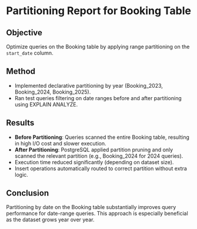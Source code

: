 # Partitioning Report for Booking Table

## Objective
Optimize queries on the Booking table by applying range partitioning on the `start_date` column.

## Method
- Implemented declarative partitioning by year (Booking_2023, Booking_2024, Booking_2025).
- Ran test queries filtering on date ranges before and after partitioning using EXPLAIN ANALYZE.

## Results
- **Before Partitioning**: Queries scanned the entire Booking table, resulting in high I/O cost and slower execution.
- **After Partitioning**: PostgreSQL applied partition pruning and only scanned the relevant partition (e.g., Booking_2024 for 2024 queries).
- Execution time reduced significantly (depending on dataset size).
- Insert operations automatically routed to correct partition without extra logic.

## Conclusion
Partitioning by date on the Booking table substantially improves query performance for date-range queries. This approach is especially beneficial as the dataset grows year over year.
